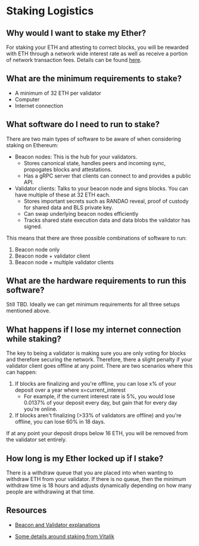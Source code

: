 # Staking Logistics

## Why would I want to stake my Ether?
For staking your ETH and attesting to correct blocks, you will be rewarded with ETH through a network wide interest rate as well as receive a portion of network transaction fees. Details can be found [here](https://docs.ethhub.io/ethereum-roadmap/serenity-phases/eth-2.0-economics).

## What are the minimum requirements to stake?
* A minimum of 32 ETH per validator
* Computer
* Internet connection


## What software do I need to run to stake?

There are two main types of software to be aware of when considering staking on Ethereum:

* Beacon nodes: This is the hub for your validators. 
	* Stores canonical state, handles peers and incoming sync, propogates blocks and attestations.
	* Has a gRPC server that clients can connect to and provides a public API.
* Validator clients: Talks to your beacon node and signs blocks. You can have multiple of these at 32 ETH each.
	* Stores important secrets such as RANDAO reveal, proof of custody for shared data and BLS private key.
	* Can swap underlying beacon nodes efficiently
	* Tracks shared state execution data and data blobs the validator has signed.

This means that there are three possible combinations of software to run:

1. Beacon node only
2. Beacon node + validator client
3. Beacon node + multiple validator clients

## What are the hardware requirements to run this software?
Still TBD. Ideally we can get minimum requirements for all three setups mentioned above. 

## What happens if I lose my internet connection while staking?
The key to being a validator is making sure you are only voting for blocks and therefore securing the network. Therefore, there a slight penalty if your validator client goes offline at any point. There are two scenarios where this can happen:

1. If blocks are finalizing and you're offline, you can lose x% of your deposit over a year where x=current_interest
	* For example, if the current interest rate is 5%, you would lose 0.0137% of your deposit every day, but gain that for every day you're online.
2. If blocks aren't finalizing (>33% of validators are offline) and you're offline, you can lose 60% in 18 days. 

If at any point your deposit drops below 16 ETH, you will be removed from the validator set entirely.

## How long is my Ether locked up if I stake?
There is a withdraw queue that you are placed into when wanting to withdraw ETH from your validator. If there is no queue, then the minimum withdraw time is 18 hours and adjusts dynamically depending on how many people are withdrawing at that time.

## Resources 

* [Beacon and Validator explanations](https://twitter.com/terenc3t/status/1070738081337106432)

* [Some details around staking from Vitalik](https://www.reddit.com/r/ethereum/comments/a41u9k/_/ebbm03t/?context=1)
